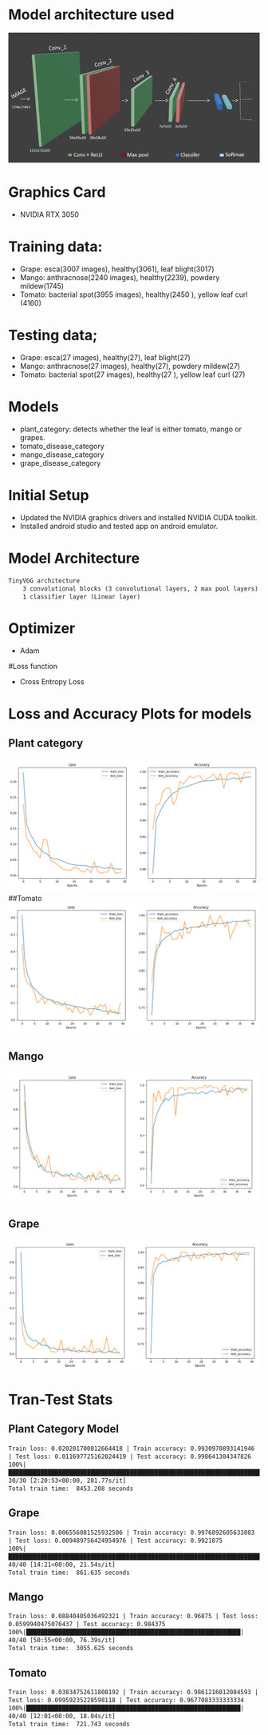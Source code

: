 # Model architecture used

![.](/assets/tinyvgg_architecture.png)

# Graphics Card
- NVIDIA RTX 3050
# Training data:
- Grape: esca(3007 images), healthy(3061), leaf blight(3017)
- Mango: anthracnose(2240 images), healthy(2239), powdery mildew(1745)
- Tomato: bacterial spot(3955 images), healthy(2450 ), yellow leaf curl (4160)
# Testing data;
- Grape: esca(27 images), healthy(27), leaf blight(27)
- Mango: anthracnose(27 images), healthy(27), powdery mildew(27)
- Tomato: bacterial spot(27 images), healthy(27 ), yellow leaf curl (27)

# Models
  - plant_category: detects whether the leaf is either tomato, mango or grapes.
  - tomato_disease_category
  - mango_disease_category
  - grape_disease_category

# Initial Setup
  - Updated the NVIDIA graphics drivers and installed NVIDIA CUDA toolkit.
  - Installed android studio and tested app on android emulator. 

# Model Architecture
```
TinyVGG architecture
    3 convolutional blocks (3 convolutional layers, 2 max pool layers)
    1 classifier layer (Linear layer)
```	    
# Optimizer
- Adam 	
     
#Loss function
- Cross Entropy Loss

# Loss and Accuracy Plots for models
## Plant category 
![Image Alt Text](loss_accuracy_plots/preds_plant_category.png)
##Tomato
![Image Alt Text](loss_accuracy_plots/preds_tomato.png)
## Mango
![Image Alt Text](loss_accuracy_plots/preds_mango.png)
## Grape
![Image Alt Text](loss_accuracy_plots/preds_grape.png)

# Tran-Test Stats
## Plant Category Model
```
Train loss: 0.020201700812664418 | Train accuracy: 0.9930970893141946 | Test loss: 0.011697725162024419 | Test accuracy: 0.998641304347826
100%|█████████████████████████████████████████████████████████████████████████| 30/30 [2:20:53<00:00, 281.77s/it] 
Total train time:  8453.208 seconds
```

## Grape
```
Train loss: 0.006556081525932506 | Train accuracy: 0.9976892605633803 | Test loss: 0.009489756424954976 | Test accuracy: 0.9921875
100%|████████████████████████████████████████████████████████████████████████████| 40/40 [14:21<00:00, 21.54s/it] 
Total train time:  861.635 seconds
```

## Mango
```
Train loss: 0.08840405036492321 | Train accuracy: 0.96875 | Test loss: 0.0599940475076437 | Test accuracy: 0.984375
100%|████████████████████████████████████████████████████████████| 40/40 [50:55<00:00, 76.39s/it] 
Total train time:  3055.625 seconds
```

## Tomato 
```
Train loss: 0.03834752611808192 | Train accuracy: 0.9861216012084593 | Test loss: 0.09959235228598118 | Test accuracy: 0.9677083333333334
100%|████████████████████████████████████████████████████████████| 40/40 [12:01<00:00, 18.04s/it] 
Total train time:  721.743 seconds
```
